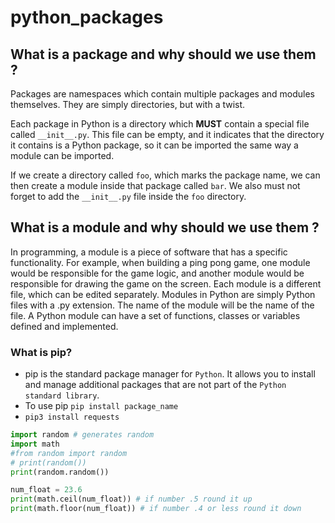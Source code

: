 # python_packages

## What is a package and why should we use them ?

Packages are namespaces which contain multiple packages and modules themselves. They are simply directories, but with a twist.

Each package in Python is a directory which **MUST** contain a special file called `__init__.py`. This file can be empty, and it indicates that the directory it contains is a Python package, so it can be imported the same way a module can be imported.

If we create a directory called `foo`, which marks the package name, we can then create a module inside that package called `bar`. We also must not forget to add the `__init__.py` file inside the `foo` directory.

## What is a module and why should we use them ?

In programming, a module is a piece of software that has a specific functionality. For example, when building a ping pong game, one module would be responsible for the game logic, and
another module would be responsible for drawing the game on the screen. Each module is a different file, which can be edited separately.
Modules in Python are simply Python files with a .py extension. The name of the module will be the name of the file. A Python module can have a set of functions, classes or variables defined and implemented.

### What is pip?

- pip is the standard package manager for `Python`. It allows you to install and manage additional packages that are not part of the `Python standard library`.
- To use pip `pip install package_name`
- `pip3 install requests`

```python
import random # generates random
import math
#from random import random
# print(random())
print(random.random())

num_float = 23.6
print(math.ceil(num_float)) # if number .5 round it up
print(math.floor(num_float)) # if number .4 or less round it down
```

